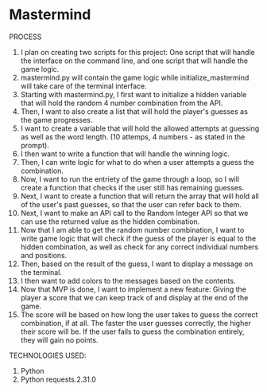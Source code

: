 # Mastermind

PROCESS

1. I plan on creating two scripts for this project: One script that will handle the interface on the command line, and one script that will handle the game logic.
2. mastermind.py will contain the game logic while initialize_mastermind will take care of the terminal interface.
3. Starting with mastermind.py, I first want to initialize a hidden variable that will hold the random 4 number combination from the API.
4. Then, I want to also create a list that will hold the player's guesses as the game progresses.
5. I want to create a variable that will hold the allowed attempts at guessing as well as the word length. (10 attemps, 4 numbers - as stated in the prompt).
6. I then want to write a function that will handle the winning logic.
7. Then, I can write logic for what to do when a user attempts a guess the combination.
8. Now, I want to run the entriety of the game through a loop, so I will create a function that checks if the user still has remaining guesses.
9. Next, I want to create a function that will return the array that will hold all of the user's past guesses, so that the user can refer back to them.
10. Next, I want to make an API call to the Random Integer API so that we can use the returned value as the hidden combination.
11. Now that I am able to get the random number combination, I want to write game logic that will check if the guess of the player is equal to the hidden combination, as well as check for any correct individual numbers and positions.
12. Then, based on the result of the guess, I want to display a message on the terminal.
13. I then want to add colors to the messages based on the contents. 
14. Now that MVP is done, I want to implement a new feature: Giving the player a score that we can keep track of and display at the end of the game.
15. The score will be based on how long the user takes to guess the correct combination, if at all. The faster the user guesses correctly, the higher their score will be. If the user fails to guess the combination entirely, they will gain no points. 

TECHNOLOGIES USED:
1. Python
2. Python requests.2.31.0